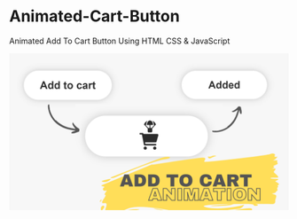 # Animated-Cart-Button
Animated Add To Cart Button Using HTML CSS &amp; JavaScript

![Screenshot](Miniatura.png)
